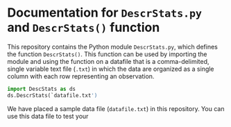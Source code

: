 # Documentation for `DescrStats.py` and `DescrStats()` function
This repository contains the Python module `DescrStats.py`, which defines the
function `DescrStats()`. This function can be used by importing the module
and using the function on a datafile that is a comma-delimited, single
variable text file (`.txt`) in which the data are organized as a single
column with each row representing an observation.
```python
import DescStats as ds
ds.DescrStats(`datafile.txt')
```
We have placed a sample data file (`datafile.txt`) in this repository. You can use
this data file to test your